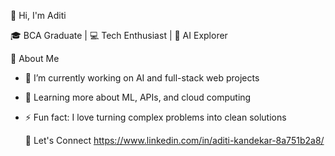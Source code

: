 👋 Hi, I'm Aditi

🎓 BCA Graduate | 💻 Tech Enthusiast | 🤖 AI Explorer

🚀 About Me

- 🔭 I’m currently working on AI and full-stack web projects
  
- 🌱 Learning more about ML, APIs, and cloud computing
  
- ⚡ Fun fact: I love turning complex problems into clean solutions

  🔗 Let's Connect
  https://www.linkedin.com/in/aditi-kandekar-8a751b2a8/

